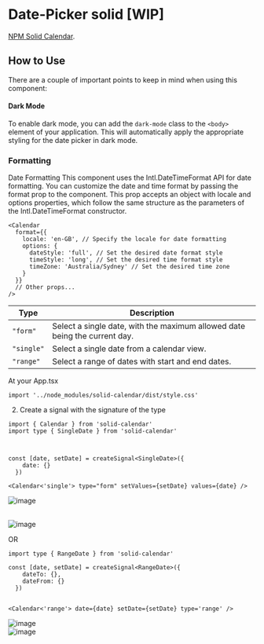 # Date-Picker solid [WIP]

[NPM Solid Calendar](https://www.npmjs.com/package/solid-calendar?activeTab=readme).


## How to Use

There are a couple of important points to keep in mind when using this component:

#### Dark Mode
To enable dark mode, you can add the `dark-mode` class to the `<body>` element of your application. This will automatically apply the appropriate styling for the date picker in dark mode.



### Formatting

Date Formatting
This component uses the Intl.DateTimeFormat API for date formatting. You can customize the date and time format by passing the format prop to the <Calendar> component. This prop accepts an object with locale and options properties, which follow the same structure as the parameters of the Intl.DateTimeFormat constructor.

```
<Calendar
  format={{
    locale: 'en-GB', // Specify the locale for date formatting
    options: {
      dateStyle: 'full', // Set the desired date format style
      timeStyle: 'long', // Set the desired time format style
      timeZone: 'Australia/Sydney' // Set the desired time zone
    }
  }}
  // Other props...
/>

```

| Type     | Description |
|----------|-------------|
| `"form"` | Select a single date, with the maximum allowed date being the current day. |
| `"single"` | Select a single date from a calendar view. |
| `"range"` | Select a range of dates with start and end dates. |


At your App.tsx

```
import '../node_modules/solid-calendar/dist/style.css'
```


2. Create a signal with the signature of the type

```
import { Calendar } from 'solid-calendar'
import type { SingleDate } from 'solid-calendar'



const [date, setDate] = createSignal<SingleDate>({
    date: {}
  })

<Calendar<'single'> type="form" setValues={setDate} values={date} />

```

![image](https://github.com/c4miloarriagada/Calendar/assets/95378920/20cabf26-1018-44c1-9817-ff5956696e27)

\
![image](https://github.com/c4miloarriagada/Calendar/assets/95378920/c1441a8a-d7e3-456e-b044-dd42978970a4)


OR

```
import type { RangeDate } from 'solid-calendar'

const [date, setDate] = createSignal<RangeDate>({
    dateTo: {},
    dateFrom: {}
  })


<Calendar<'range'> date={date} setDate={setDate} type='range' />
```

![image](https://github.com/c4miloarriagada/Calendar/assets/95378920/5577ff75-9f3d-40f4-8c7e-de826473c03c)
\
![image](https://github.com/c4miloarriagada/Calendar/assets/95378920/33e44898-bd8c-4283-a70b-57906f31ec35)

